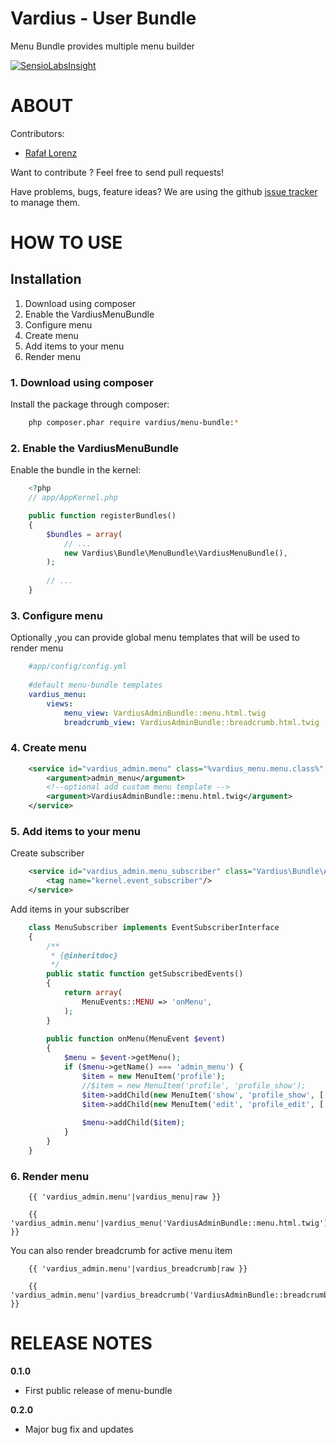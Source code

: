 Vardius - User Bundle
======================================

Menu Bundle provides multiple menu builder

[![SensioLabsInsight](https://insight.sensiolabs.com/projects/1a5b4fce-d78d-432c-bff7-280ddc7a5ac5/big.png)](https://insight.sensiolabs.com/projects/1a5b4fce-d78d-432c-bff7-280ddc7a5ac5)

ABOUT
==================================================
Contributors:

* [Rafał Lorenz](http://rafallorenz.com)

Want to contribute ? Feel free to send pull requests!

Have problems, bugs, feature ideas?
We are using the github [issue tracker](https://github.com/vardius/menu-bundle/issues) to manage them.

HOW TO USE
==================================================

Installation
----------------
1. Download using composer
2. Enable the VardiusMenuBundle
3. Configure menu
4. Create menu
5. Add items to your menu
6. Render menu

### 1. Download using composer

Install the package through composer:

``` bash
    php composer.phar require vardius/menu-bundle:*
```

### 2. Enable the VardiusMenuBundle
Enable the bundle in the kernel:

``` php
    <?php
    // app/AppKernel.php

    public function registerBundles()
    {
        $bundles = array(
            // ...
            new Vardius\Bundle\MenuBundle\VardiusMenuBundle(),
        );
            
        // ...
    }
```
    
### 3. Configure menu
Optionally ,you can provide global menu templates that will be used to render menu

``` yaml
    #app/config/config.yml
    
    #default menu-bundle templates
    vardius_menu:
        views:
            menu_view: VardiusAdminBundle::menu.html.twig
            breadcrumb_view: VardiusAdminBundle::breadcrumb.html.twig
```
    
### 4. Create menu

``` xml
    <service id="vardius_admin.menu" class="%vardius_menu.menu.class%" factory-service="vardius_menu.menu.factory" factory-method="get">
        <argument>admin_menu</argument>
        <!--optional add custom menu template -->
        <argument>VardiusAdminBundle::menu.html.twig</argument> 
    </service>
```

### 5. Add items to your menu
Create subscriber

``` xml
    <service id="vardius_admin.menu_subscriber" class="Vardius\Bundle\AdminBundle\EventListener\MenuSubscriber">
        <tag name="kernel.event_subscriber"/>
    </service>
```
        
Add items in your subscriber

``` php
    class MenuSubscriber implements EventSubscriberInterface
    {
        /**
         * {@inheritdoc}
         */
        public static function getSubscribedEvents()
        {
            return array(
                MenuEvents::MENU => 'onMenu',
            );
        }
    
        public function onMenu(MenuEvent $event)
        {
            $menu = $event->getMenu();
            if ($menu->getName() === 'admin_menu') {
                $item = new MenuItem('profile');
                //$item = new MenuItem('profile', 'profile_show');
                $item->addChild(new MenuItem('show', 'profile_show', [ 'id' => 1]));
                $item->addChild(new MenuItem('edit', 'profile_edit', [ 'id' => 1]));
    
                $menu->addChild($item);
            }
        }
    }
```
    
### 6. Render menu

``` twig
    {{ 'vardius_admin.menu'|vardius_menu|raw }}
    
    {{ 'vardius_admin.menu'|vardius_menu('VardiusAdminBundle::menu.html.twig')|raw }}
```
    
You can also render breadcrumb for active menu item

``` twig
    {{ 'vardius_admin.menu'|vardius_breadcrumb|raw }}
    
    {{ 'vardius_admin.menu'|vardius_breadcrumb('VardiusAdminBundle::breadcrumb.html.twig')|raw }}
```

RELEASE NOTES
==================================================
**0.1.0**

- First public release of menu-bundle

**0.2.0**

- Major bug fix and updates
